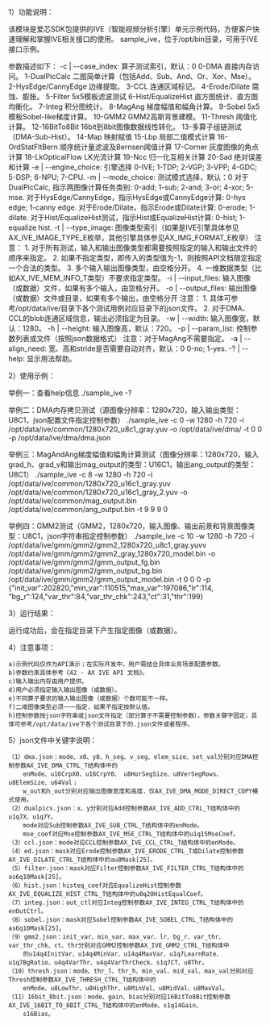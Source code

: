 
1）功能说明：

该模块是爱芯SDK包提供的IVE（智能视频分析引擎）单元示例代码，方便客户快速理解和掌握IVE相关接口的使用。
sample_ive，位于/opt/bin目录，可用于IVE接口示例。

参数描述如下：
-c | --case_index: 算子测试索引，默认：0
    0-DMA 直接内存访问。
    1-DualPicCalc 二图简单计算（包括Add、Sub、And、Or、Xor、Mse）。
    2-HysEdge/CannyEdge 边缘提取。
    3-CCL 连通区域标记。
    4-Erode/Dilate 腐蚀、膨胀。
    5-Filter 5x5模板滤波测试
    6-Hist/EqualizeHist 直方图统计、直方图均衡化。
    7-Integ 积分图统计。
    8-MagAng 梯度幅值和幅角计算。
    9-Sobel 5x5模板Sobel-like梯度计算。
    10-GMM2 GMM2高斯背景建模。
    11-Thresh 阈值化计算。
    12-16BitTo8Bit 16bit到8bit图像数据线性转化。
    13-多算子组链测试（DMA-Sub-Hist）。
    14-Map 映射赋值
    15-Lbp 局部二值模式计算
    16-OrdStatFltBern 顺序统计量滤波及Bernsen阈值计算
    17-Corner 灰度图像的角点计算
    18-LkOpticalFlow LK光流计算
    19-Ncc 归一化互相关计算
    20-Sad 绝对误差和计算
-e | --engine_choice: 引擎选择
    0-IVE; 1-TDP; 2-VGP; 3-VPP; 4-GDC; 5-DSP; 6-NPU; 7-CPU.
-m | --mode_choice: 测试模式选择，默认：0
    对于DualPicCalc, 指示两图像计算任务类别:
        0-add; 1-sub; 2-and; 3-or; 4-xor; 5-mse.
    对于HysEdge/CannyEdge，指示HysEdge或CannyEdge计算:
        0-hys edge; 1-canny edge.
    对于Erode/Dilate，指示Erode或Dilate计算:
        0-erode; 1-dilate.
    对于Hist/EqualizeHist测试，指示Hist或EqualizeHist计算:
        0-hist; 1-equalize hist.
-t | --type_image: 图像类型索引（如果是IVE引擎具体参见AX_IVE_IMAGE_TYPE_E枚举，其他引擎具体参见AX_IMG_FORMAT_E枚举）
    注意：
    1. 对于所有测试，输入和输出图像类型都需要按照指定的输入和输出文件的顺序来指定。
    2. 如果不指定类型，即传入的类型值为-1，则按照API文档限定指定一个合法的类型。
    3. 多个输入输出图像类型，由空格分开。
    4. 一维数据类型（比如AX_IVE_MEM_INFO_T类型）不要求指定类型。
-i | --input_files: 输入图像（或数据）文件，如果有多个输入，由空格分开。
-o | --output_files: 输出图像（或数据）文件或目录，如果有多个输出，由空格分开
    注意：
    1. 具体可参考/opt/data/ive/目录下各个测试用例对应目录下的json文件。
    2. 对于DMA、CCL的blob连通区域信息，输出必须指定为目录。
-w | --width: 输入图像宽，默认：1280。
-h | --height: 输入图像高，默认：720。
-p | --param_list: 控制参数列表或文件（按照json数据格式）
    注意：对于MagAng不需要指定。
-a | --align_need: 宽、高和stride是否需要自动对齐，默认：0
    0-no; 1-yes.
-? | --help: 显示用法帮助。


2）使用示例：

举例一：查看help信息
./sample_ive -?

举例二：DMA内存拷贝测试（源图像分辨率：1280x720，输入输出类型：U8C1，json配置文件指定控制参数）
./sample_ive -c 0 -w 1280 -h 720 -i /opt/data/ive/common/1280x720_u8c1_gray.yuv -o /opt/data/ive/dma/ -t 0 0 -p /opt/data/ive/dma/dma.json

举例三：MagAndAng梯度幅值和幅角计算测试（图像分辨率：1280x720，输入grad_h、grad_v和输出mag_output的类型：U16C1，输出ang_output的类型：U8C1）
./sample_ive -c 8 -w 1280 -h 720 -i /opt/data/ive/common/1280x720_u16c1_gray.yuv /opt/data/ive/common/1280x720_u16c1_gray_2.yuv -o /opt/data/ive/common/mag_output.bin /opt/data/ive/common/ang_output.bin -t 9 9 9 0

举例四：GMM2测试（GMM2，1280x720，输入图像、输出前景和背景图像类型：U8C1，json字符串指定控制参数）
./sample_ive -c 10 -w 1280 -h 720 -i /opt/data/ive/gmm/gmm2/gmm2_1280x720_u8c1_gray.yuvv /opt/data/ive/gmm/gmm2/gmm2_gray_1280x720_model.bin -o /opt/data/ive/gmm/gmm2/gmm_output_fg.bin /opt/data/ive/gmm/gmm2/gmm_output_bg.bin /opt/data/ive/gmm/gmm2/gmm_output_model.bin -t 0 0 0 -p {\"init_var\":202820,\"min_var\":110515,\"max_var\":197086,\"lr\":114,
\"bg_r\":124,\"var_thr\":84,\"var_thr_chk\":243,\"ct\":31,\"thr\":199}


3）运行结果：

运行成功后，会在指定目录下产生指定图像（或数据）。


4）注意事项：

    a)示例代码仅作为API演示；在实际开发中，用户需结合具体业务场景配置参数。
    b)参数约束具体参考《42 - AX IVE API 文档》。
    c)输入输出内存由用户提供。
    d)用户必须指定输入输出图像（或数据）。
    e)不同算子要求的输入输出图像（或数据）个数可能不一样。
    f)二维图像类型必须一一指定，如果不指定按默认值。
    h)控制参数按json字符串或json文件指定（部分算子不需要控制参数），参数关键字固定，具体可参考/opt/data/ive下各个测试目录下的.json文件或者程序。


5）json文件中关键字说明：

    （1）dma.json：mode、x0、y0、h_seg、v_seg、elem_size、set_val分别对应DMA控制参数AX_IVE_DMA_CTRL_T结构体中的
        enMode、u16CrpX0、u16CrpY0、 u8HorSegSize、u8VerSegRows、u8ElemSize、u64Val；
        w_out和h_out分别对应输出图像宽度和高度，仅AX_IVE_DMA_MODE_DIRECT_COPY模式使用。
    （2）dualpics.json：x、y分别对应Add控制参数AX_IVE_ADD_CTRL_T结构体中的u1q7X、u1q7Y。
        mode对应Sub控制参数AX_IVE_SUB_CTRL_T结构体中的enMode。
        mse_coef对应Mse控制参数AX_IVE_MSE_CTRL_T结构体中的u1q15MseCoef。
    （3）ccl.json：mode对应CCL控制参数AX_IVE_CCL_CTRL_T结构体中的enMode。
    （4）ed.json：mask对应Erode控制参数AX_IVE_ERODE_CTRL_T或Dilate控制参数AX_IVE_DILATE_CTRL_T结构体中的au8Mask[25]。
    （5）filter.json：mask对应Filter控制参数AX_IVE_FILTER_CTRL_T结构体中的as6q10Mask[25]。
    （6）hist.json：histeq_coef对应EqualizeHist控制参数AX_IVE_EQUALIZE_HIST_CTRL_T结构体中的u0q20HistEqualCoef。
    （7）integ.json：out_ctl对应Integ控制参数AX_IVE_INTEG_CTRL_T结构体中的enOutCtrl。
    （8）sobel.json：mask对应Sobel控制参数AX_IVE_SOBEL_CTRL_T结构体中的as6q10Mask[25]。
    （9）gmm2.json：init_var、min_var、max_var、lr、bg_r、var_thr、var_thr_chk、ct、thr分别对应GMM2控制参数AX_IVE_GMM2_CTRL_T结构体中
        的u14q4InitVar、u14q4MinVar、u14q4MaxVar、u1q7LearnRate、u1q7BgRatio、u4q4VarThr、u4q4VarThrCheck、s1q7CT、u8Thr。
    （10）thresh.json：mode、thr_l、thr_h、min_val、mid_val、max_val分别对应Thresh控制参数AX_IVE_THRESH_CTRL_T结构体中的
        enMode、u8LowThr、u8HighThr、u8MinVal、u8MidVal、u8MaxVal。
    （11）16bit_8bit.json：mode、gain、bias分别对应16BitTo8Bit控制参数AX_IVE_16BIT_TO_8BIT_CTRL_T结构体中的enMode、s1q14Gain、
        s16Bias。

